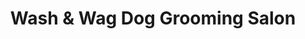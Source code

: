 ---
title: "Wash & Wag Dog Grooming Salon"
url: /huddersfield/wash-and-wag-dog-grooming-salon/
shop: hairdresser
---